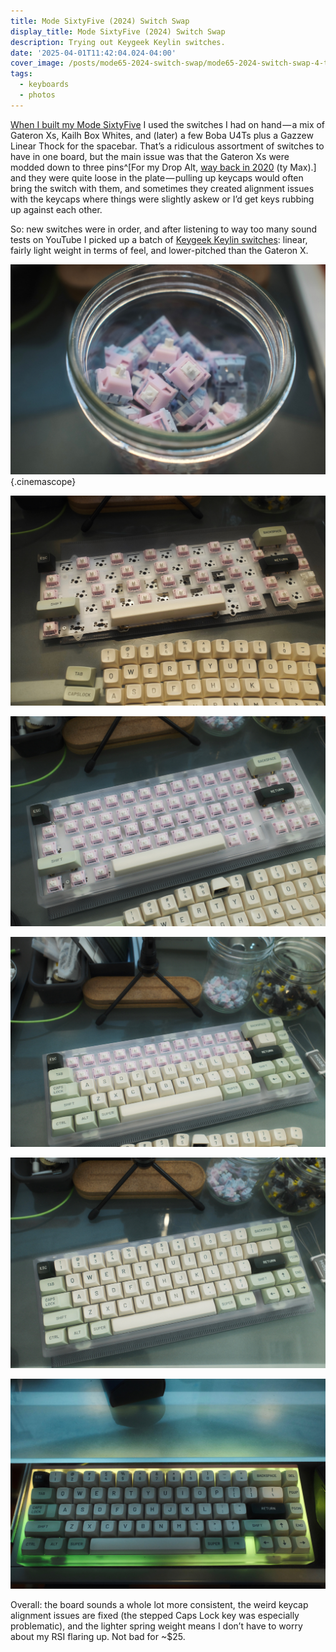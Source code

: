 ```yaml
---
title: Mode SixtyFive (2024) Switch Swap
display_title: Mode SixtyFive (2024) Switch Swap
description: Trying out Keygeek Keylin switches.
date: '2025-04-01T11:42:04.024-04:00'
cover_image: /posts/mode65-2024-switch-swap/mode65-2024-switch-swap-4-thumb.jpg
tags:
  - keyboards
  - photos
---
```


[When I built my Mode SixtyFive](/posts/mode65-2024-keyboard-build/) I used the switches I had on hand — a mix of Gateron Xs, Kailh Box Whites, and (later) a few Boba U4Ts plus a Gazzew Linear Thock for the spacebar. That’s a ridiculous assortment of switches to have in one board, but the main issue was that the Gateron Xs were modded down to three pins^[For my Drop Alt, [way back in 2020](/posts/drop-alt-a-keyboard-makeover/) (ty Max).] and they were quite loose in the plate — pulling up keycaps would often bring the switch with them, and sometimes they created alignment issues with the keycaps where things were slightly askew or I’d get keys rubbing up against each other.

So: new switches were in order, and after listening to way too many sound tests on YouTube I picked up a batch of [Keygeek Keylin switches](https://milktooth.com/products/switches/keylin): linear, fairly light weight in terms of feel, and lower-pitched than the Gateron X.

![Keyboard switches with pink and blue housings in a mason jar.](mode65-2024-switch-swap-1.jpg "Keygeek Keylin switches"){.cinemascope}

![Keyboard PCB with some switches installed in a zebra-stripe pattern.](mode65-2024-switch-swap-2.jpg "Testing out stabilizer keys")

![Keyboard PCB fully mounted with switches, installed into a polycarbonate case.](mode65-2024-switch-swap-3.jpg "Mounting back in the case")

![Keyboard with half of its keycaps installed.](mode65-2024-switch-swap-4.jpg "Finishing up keycaps")

![Full keyboard build with cream-colored keycaps and green accents for the modifier keys.](mode65-2024-switch-swap-5.jpg "Fully re-assembled")

![Keyboard lit with LED underglow in a green/yellow hue.](mode65-2024-switch-swap-6.jpg "Underglow")

Overall: the board sounds a whole lot more consistent, the weird keycap alignment issues are fixed (the stepped Caps Lock key was especially problematic), and the lighter spring weight means I don’t have to worry about my RSI flaring up. Not bad for ~$25.


